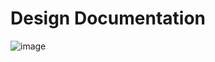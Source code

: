 # Design Documentation

![image](https://user-images.githubusercontent.com/77237218/218267397-7882014c-5d68-44e4-85a6-cfb1b90f221e.png)

